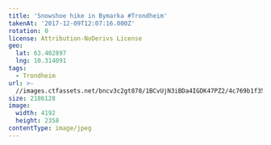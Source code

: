```yaml
---
title: 'Snowshoe hike in Bymarka #Trondheim'
takenAt: '2017-12-09T12:07:16.000Z'
rotation: 0
license: Attribution-NoDerivs License
geo:
  lat: 63.402897
  lng: 10.314091
tags:
  - Trondheim
url: >-
  //images.ctfassets.net/bncv3c2gt878/1BCvUjN3iBDa4IGDK47PZ2/4c769b1f35b4ad471da4a3c65119b78c/snowshoe-hike-in-bymarka-trondheim_38244964224_o
size: 2186128
image:
  width: 4192
  height: 2358
contentType: image/jpeg
---
```



